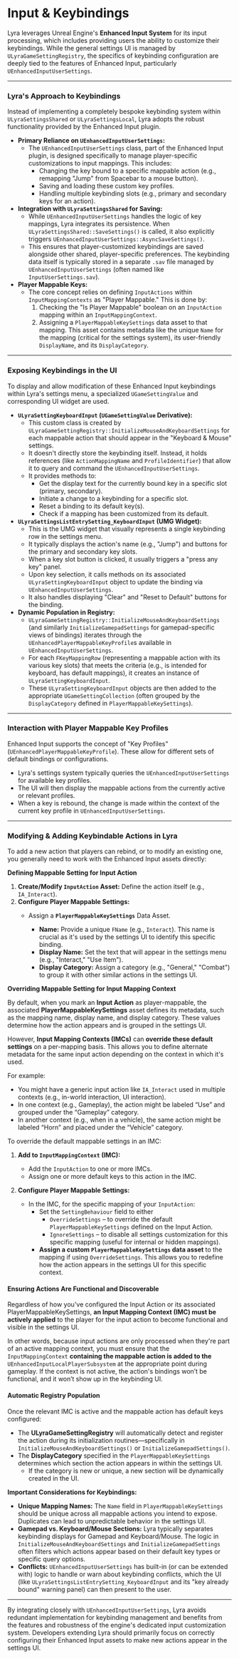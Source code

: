 # Input & Keybindings

Lyra leverages Unreal Engine's **Enhanced Input System** for its input processing, which includes providing users the ability to customize their keybindings. While the general settings UI is managed by `ULyraGameSettingRegistry`, the specifics of keybinding configuration are deeply tied to the features of Enhanced Input, particularly `UEnhancedInputUserSettings`.

***

### **Lyra's Approach to Keybindings**

Instead of implementing a completely bespoke keybinding system within `ULyraSettingsShared` or `ULyraSettingsLocal`, Lyra adopts the robust functionality provided by the Enhanced Input plugin.

* **Primary Reliance on `UEnhancedInputUserSettings`:**
  * The `UEnhancedInputUserSettings` class, part of the Enhanced Input plugin, is designed specifically to manage player-specific customizations to input mappings. This includes:
    * Changing the key bound to a specific mappable action (e.g., remapping "Jump" from Spacebar to a mouse button).
    * Saving and loading these custom key profiles.
    * Handling multiple keybinding slots (e.g., primary and secondary keys for an action).
* **Integration with `ULyraSettingsShared` for Saving:**
  * While `UEnhancedInputUserSettings` handles the logic of key mappings, Lyra integrates its persistence. When `ULyraSettingsShared::SaveSettings()` is called, it also explicitly triggers `UEnhancedInputUserSettings::AsyncSaveSettings()`.
  * This ensures that player-customized keybindings are saved alongside other shared, player-specific preferences. The keybinding data itself is typically stored in a separate `.sav` file managed by `UEnhancedInputUserSettings` (often named like `InputUserSettings.sav`).
* **Player Mappable Keys:**
  * The core concept relies on defining `InputActions` within `InputMappingContexts` as "Player Mappable." This is done by:
    1. Checking the "Is Player Mappable" boolean on an `InputAction` mapping within an `InputMappingContext`.
    2. Assigning a `PlayerMappableKeySettings` data asset to that mapping. This asset contains metadata like the unique `Name` for the mapping (critical for the settings system), its user-friendly `DisplayName`, and its `DisplayCategory`.

***

### **Exposing Keybindings in the UI**

To display and allow modification of these Enhanced Input keybindings within Lyra's settings menu, a specialized `UGameSettingValue` and corresponding UI widget are used.

* **`ULyraSettingKeyboardInput` (`UGameSettingValue` Derivative):**
  * This custom class is created by `ULyraGameSettingRegistry::InitializeMouseAndKeyboardSettings` for each mappable action that should appear in the "Keyboard & Mouse" settings.
  * It doesn't directly store the keybinding itself. Instead, it holds references (like `ActionMappingName` and `ProfileIdentifier`) that allow it to query and command the `UEnhancedInputUserSettings`.
  * It provides methods to:
    * Get the display text for the currently bound key in a specific slot (primary, secondary).
    * Initiate a change to a keybinding for a specific slot.
    * Reset a binding to its default key(s).
    * Check if a mapping has been customized from its default.
* **`ULyraSettingsListEntrySetting_KeyboardInput` (UMG Widget):**
  * This is the UMG widget that visually represents a single keybinding row in the settings menu.
  * It typically displays the action's name (e.g., "Jump") and buttons for the primary and secondary key slots.
  * When a key slot button is clicked, it usually triggers a "press any key" panel.
  * Upon key selection, it calls methods on its associated `ULyraSettingKeyboardInput` object to update the binding via `UEnhancedInputUserSettings`.
  * It also handles displaying "Clear" and "Reset to Default" buttons for the binding.
* **Dynamic Population in Registry:**
  * `ULyraGameSettingRegistry::InitializeMouseAndKeyboardSettings` (and similarly `InitializeGamepadSettings` for gamepad-specific views of bindings) iterates through the `UEnhancedPlayerMappableKeyProfile`s available in `UEnhancedInputUserSettings`.
  * For each `FKeyMappingRow` (representing a mappable action with its various key slots) that meets the criteria (e.g., is intended for keyboard, has default mappings), it creates an instance of `ULyraSettingKeyboardInput`.
  * These `ULyraSettingKeyboardInput` objects are then added to the appropriate `UGameSettingCollection` (often grouped by the `DisplayCategory` defined in `PlayerMappableKeySettings`).

***

### **Interaction with Player Mappable Key Profiles**

Enhanced Input supports the concept of "Key Profiles" (`UEnhancedPlayerMappableKeyProfile`). These allow for different sets of default bindings or configurations.

* Lyra's settings system typically queries the `UEnhancedInputUserSettings` for available key profiles.
* The UI will then display the mappable actions from the currently active or relevant profiles.
* When a key is rebound, the change is made within the context of the current key profile in `UEnhancedInputUserSettings`.

***

### **Modifying & Adding Keybindable Actions in Lyra**

To add a new action that players can rebind, or to modify an existing one, you generally need to work with the Enhanced Input assets directly:

**Defining Mappable Setting for Input Action**

1. **Create/Modify `InputAction` Asset:** Define the action itself (e.g., `IA_Interact`).
2. **Configure Player Mappable Settings:**
   *   Assign a **`PlayerMappableKeySettings`** Data Asset.

       * **Name:** Provide a unique `FName` (e.g., `Interact`). This name is crucial as it's used by the settings UI to identify this specific binding.
       * **Display Name:** Set the text that will appear in the settings menu (e.g., "Interact," "Use Item").
       * **Display Category:** Assign a category (e.g., "General," "Combat") to group it with other similar actions in the settings UI.

       <img src=".gitbook/assets/image (36).png" alt="" title="Setting the Player Mappable Key Settings in an input action">

**Overriding Mappable Setting for Input Mapping Context**

By default, when you mark an **Input Action** as player-mappable, the associated **PlayerMappableKeySettings** asset defines its metadata, such as the mapping name, display name, and display category. These values determine how the action appears and is grouped in the settings UI.

However, **Input Mapping Contexts (IMCs)** can **override these default settings** on a per-mapping basis. This allows you to define alternate metadata for the same input action depending on the context in which it's used.

For example:

* You might have a generic input action like `IA_Interact` used in multiple contexts (e.g., in-world interaction, UI interaction).
* In one context (e.g., Gameplay), the action might be labeled “Use” and grouped under the “Gameplay” category.
* In another context (e.g., when in a vehicle), the same action might be labeled “Horn” and placed under the “Vehicle” category.

To override the default mappable settings in an IMC:

1. **Add to `InputMappingContext` (IMC):**
   * Add the `InputAction` to one or more IMCs.
   * Assign one or more default keys to this action in the IMC.
2.  **Configure Player Mappable Settings:**

    * In the IMC, for the specific mapping of your `InputAction`:
      * Set the `SettingBehaviour` field to either
        * `OverrideSettings` – to override the default `PlayerMappableKeySettings` defined on the Input Action.
        * `IgnoreSettings` – to disable all settings customization for this specific mapping (useful for internal or hidden mappings).
      * **Assign a custom `PlayerMappableKeySettings` data asset** to the mapping if using `OverrideSettings`. This allows you to redefine how the action appears in the settings UI for this specific context.

    <img src=".gitbook/assets/image (3) (1) (1) (1) (1) (1) (1) (1).png" alt="" title="Overriding IA_QuickSlot1 in ShooterBase IMC">

#### Ensuring Actions Are Functional and Discoverable

Regardless of how you've configured the Input Action or its associated PlayerMappableKeySettings, **an Input Mapping Context (IMC) must be actively applied** to the player for the input action to become functional and visible in the settings UI.

In other words, because input actions are only processed when they're part of an active mapping context, you must ensure that the `InputMappingContext` **containing the mappable action is added to the** `UEnhancedInputLocalPlayerSubsystem` at the appropriate point during gameplay. If the context is not active, the action's bindings won’t be functional, and it won’t show up in the keybinding UI.

#### Automatic Registry Population

Once the relevant IMC is active and the mappable action has default keys configured:

* The **ULyraGameSettingRegistry** will automatically detect and register the action during its initialization routines—specifically in `InitializeMouseAndKeyboardSettings()` or `InitializeGamepadSettings()`.
* The **DisplayCategory** specified in the `PlayerMappableKeySettings` determines which section the action appears in within the settings UI.
  * If the category is new or unique, a new section will be dynamically created in the UI.

**Important Considerations for Keybindings:**

* **Unique Mapping Names:** The `Name` field in `PlayerMappableKeySettings` should be unique across all mappable actions you intend to expose. Duplicates can lead to unpredictable behavior in the settings UI.
* **Gamepad vs. Keyboard/Mouse Sections:** Lyra typically separates keybinding displays for Gamepad and Keyboard/Mouse. The logic in `InitializeMouseAndKeyboardSettings` and `InitializeGamepadSettings` often filters which actions appear based on their default key types or specific query options.
* **Conflicts:** `UEnhancedInputUserSettings` has built-in (or can be extended with) logic to handle or warn about keybinding conflicts, which the UI (like `ULyraSettingsListEntrySetting_KeyboardInput` and its "key already bound" warning panel) can then present to the user.

***

By integrating closely with `UEnhancedInputUserSettings`, Lyra avoids redundant implementation for keybinding management and benefits from the features and robustness of the engine's dedicated input customization system. Developers extending Lyra should primarily focus on correctly configuring their Enhanced Input assets to make new actions appear in the settings UI.
